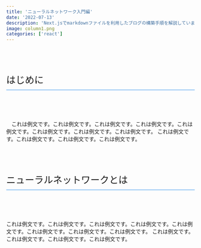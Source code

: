 ```yaml
---
title: 'ニューラルネットワーク入門編'
date: '2022-07-13'
description: 'Next.jsでmarkdownファイルを利用したブログの構築手順を解説しています。'
image: column1.png
categories: ['react']
---
```

<div style="border-bottom: 1px solid #3191EA; margin: 80px 0; font-size: 25px; padding-bottom: 10px;">はじめに</div>

　これは例文です。これは例文です。これは例文です。これは例文です。これは例文です。これは例文です。これは例文です。これは例文です。
これは例文です。これは例文です。これは例文です。これは例文です。

<!-- ## Next.js の準備

### プロジェクトの作成 -->
<div style="border-bottom: 1px solid #3191EA; margin: 80px 0; font-size: 25px; padding-bottom: 10px;">ニューラルネットワークとは</div>

これは例文です。これは例文です。これは例文です。これは例文です。これは例文です。これは例文です。これは例文です。これは例文です。
これは例文です。これは例文です。これは例文です。これは例文です。